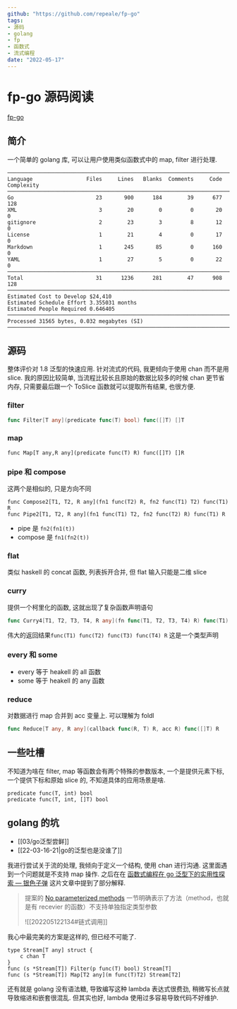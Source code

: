 ```yaml
---
github: "https://github.com/repeale/fp-go"
tags:
- 源码
- golang
- fp
- 函数式
- 流式编程
date: "2022-05-17"
---
```


# fp-go 源码阅读

[fp-go](https://github.com/repeale/fp-go)

## 简介

一个简单的 golang 库, 可以让用户使用类似函数式中的 map, filter 进行处理.

```
───────────────────────────────────────────────────────────────────────────────
Language                 Files     Lines   Blanks  Comments     Code Complexity
───────────────────────────────────────────────────────────────────────────────
Go                          23       900      184        39      677        128
XML                          3        20        0         0       20          0
gitignore                    2        23        3         8       12          0
License                      1        21        4         0       17          0
Markdown                     1       245       85         0      160          0
YAML                         1        27        5         0       22          0
───────────────────────────────────────────────────────────────────────────────
Total                       31      1236      281        47      908        128
───────────────────────────────────────────────────────────────────────────────
Estimated Cost to Develop $24,410
Estimated Schedule Effort 3.355031 months
Estimated People Required 0.646405
───────────────────────────────────────────────────────────────────────────────
Processed 31565 bytes, 0.032 megabytes (SI)
───────────────────────────────────────────────────────────────────────────────
```


## 源码

整体评价对 1.8 泛型的快速应用. 针对流式的代码, 我更倾向于使用 chan 而不是用 slice. 我的原因比较简单, 当流程比较长且原始的数据比较多的时候 chan 更节省内存, 只需要最后跟一个 ToSlice 函数就可以提取所有结果, 也很方便.

### filter
```go
func Filter[T any](predicate func(T) bool) func([]T) []T
```

### map
```
func Map[T any,R any](predicate func(T) R) func([]T) []R
```

### pipe 和 compose

这两个是相似的, 只是方向不同

```
func Compose2[T1, T2, R any](fn1 func(T2) R, fn2 func(T1) T2) func(T1) R
func Pipe2[T1, T2, R any](fn1 func(T1) T2, fn2 func(T2) R) func(T1) R
```

- pipe 是 `fn2(fn1(t))`
- compose 是 `fn1(fn2(t))`

### flat

类似 haskell 的 concat 函数, 列表拆开合并, 但 flat 输入只能是二维 slice

### curry

提供一个柯里化的函数, 这就出现了复杂函数声明语句
```go
func Curry4[T1, T2, T3, T4, R any](fn func(T1, T2, T3, T4) R) func(T1) func(T2) func(T3) func(T4) R {
```

伟大的返回结果`func(T1) func(T2) func(T3) func(T4) R` 这是一个类型声明

### every 和 some

* every 等于 heakell 的 all 函数
* some 等于 heakell 的 any 函数

### reduce

对数据进行 map 合并到 acc 变量上. 可以理解为 foldl

```go
func Reduce[T any, R any](callback func(R, T) R, acc R) func([]T) R
```

## 一些吐槽

不知道为啥在 filter, map 等函数会有两个特殊的参数版本, 一个是提供元素下标, 一个提供下标和原始 slice 的, 不知道具体的应用场景是啥.

```golang
predicate func(T, int) bool
predicate func(T, int, []T) bool
```

## golang 的坑

* [[03/go泛型尝鲜]]
* [[22-03-16-21|go的泛型也是没谁了]]

我进行尝试关于流的处理, 我倾向于定义一个结构, 使用 chan 进行沟通. 这里面遇到一个问题就是不支持 map 操作. 之后在在 [函数式编程在 go 泛型下的实用性探索 — 银色子弹](https://silverrainz.me/blog/funtional-programming-in-go-generics.html) 这片文章中提到了部分解释.

> 提案的 [No parameterized methods](https://go.googlesource.com/proposal/+/refs/heads/master/design/43651-type-parameters.md#No-parameterized-methods) 一节明确表示了方法（method，也就是有 recevier 的函数）不支持单独指定类型参数
> 
> ![[202205122134#链式调用]]

我心中最完美的方案是这样的, 但已经不可能了.
```golang
type Stream[T any] struct {
    c chan T
}
func (s *Stream[T]) Filter(p func(T) bool) Stream[T]
func (s *Stream[T]) Map[T2 any](m func(T)T2) Stream[T2]
```

还有就是 golang 没有语法糖, 导致编写这种 lambda 表达式很费劲, 稍微写长点就导致缩进和嵌套很混乱. 但其实也好, lambda 使用过多容易导致代码不好维护.
